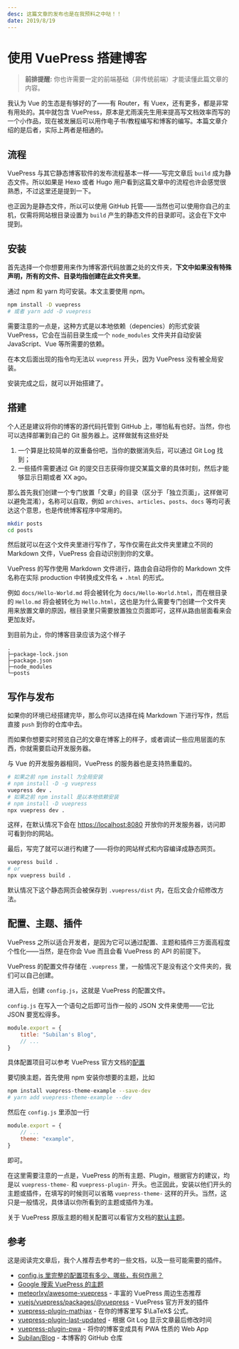 ```yaml
---
desc: 这篇文章的发布也是在我预料之中哒！！
date: 2019/8/19
---
```

# 使用 VuePress 搭建博客

> **前排提醒:** 你也许需要一定的前端基础（非传统前端）才能读懂此篇文章的内容。

我认为 Vue 的生态是有够好的了——有 Router，有 Vuex，还有更多，都是非常有用处的。其中就包含 VuePress，原本是尤雨溪先生用来提高写文档效率而写的一个小作品，现在被发展后可以用作电子书/教程编写和博客的编写。本篇文章介绍的是后者，实际上两者是相通的。

## 流程

VuePress 与其它静态博客软件的发布流程基本一样——写完文章后 `build` 成为静态文件。所以如果是 Hexo 或者 Hugo 用户看到这篇文章中的流程也许会感觉很熟悉，不过这里还是提到一下。

也正因为是静态文件，所以可以使用 GitHub 托管——当然也可以使用你自己的主机，仅需将网站根目录设置为 `build` 产生的静态文件的目录即可。这会在下文中提到。

## 安装

首先选择一个你想要用来作为博客源代码放置之处的文件夹，**下文中如果没有特殊声明，所有的文件、目录均指创建在此文件夹里**。

通过 npm 和 yarn 均可安装。本文主要使用 npm。

```sh
npm install -D vuepress
# 或者 yarn add -D vuepress
```

需要注意的一点是，这种方式是以本地依赖（depencies）的形式安装 VuePress，它会在当前目录生成一个 `node_modules` 文件夹并自动安装 JavaScript、Vue 等所需要的依赖。

在本文后面出现的指令均无法以 `vuepress` 开头，因为 VuePress 没有被全局安装。

安装完成之后，就可以开始搭建了。

## 搭建

个人还是建议将你的博客的源代码托管到 GitHub 上，哪怕私有也好。当然，你也可以选择部署到自己的 Git 服务器上。这样做就有这些好处

1. 一个算是比较简单的双重备份吧，当你的数据消失后，可以通过 Git Log 找到；
2. 一些插件需要通过 Git 的提交日志获得你提交某篇文章的具体时刻，然后才能够显示日期或者 XX ago。

那么首先我们创建一个专门放置「文章」的目录（区分于「独立页面」，这样做可以避免混淆），名称可以自取，例如 `archives`、`articles`、`posts`、`docs` 等均可表达这个意思，也是传统博客程序中常用的。

```sh
mkdir posts
cd posts
```

然后就可以在这个文件夹里进行写作了，写作仅需在此文件夹里建立不同的 Markdown 文件，VuePress 会自动识别到你的文章。

VuePress 的写作使用 Markdown 文件进行，路由会自动将你的 Markdown 文件名称在实际 production 中转换成文件名 + `.html` 的形式。

例如 `docs/Hello-World.md` 将会被转化为 `docs/Hello-World.html`，而在根目录的 `Hello.md` 将会被转化为 `Hello.html`，这也是为什么需要专门创建一个文件夹用来放置文章的原因，根目录里只需要放置独立页面即可，这样从路由层面看来会更加友好。

到目前为止，你的博客目录应该为这个样子

```tree
.
├─package-lock.json
├─package.json
├─node_modules
└─posts
```

## 写作与发布

如果你的环境已经搭建完毕，那么你可以选择在纯 Markdown 下进行写作，然后直接 `push` 到你的仓库中去。

而如果你想要实时预览自己的文章在博客上的样子，或者调试一些应用层面的东西，你就需要启动开发服务器。

与 Vue 的开发服务器相同，VuePress 的服务器也是支持热重载的。

```sh
# 如果之前 npm install 为全局安装
# npm install -D -g vuepress
vuepress dev .
# 如果之前 npm install 是以本地依赖安装
# npm install -D vuepress
npx vuepress dev .
```

这样，在默认情况下会在 <https://localhost:8080> 开放你的开发服务器，访问即可看到你的网站。

最后，写完了就可以进行构建了——将你的网站样式和内容编译成静态网页。

```sh
vuepress build .
# or
npx vuepress build .
```

默认情况下这个静态网页会被保存到 `.vuepress/dist` 内，在后文会介绍修改方法。

## 配置、主题、插件

VuePress 之所以适合开发者，是因为它可以通过配置、主题和插件三方面高程度个性化——当然，是在你会 Vue 而且会看 VuePress 的 API 的前提下。

VuePress 的配置文件存储在 `.vuepress` 里，一般情况下是没有这个文件夹的，我们可以自己创建。

进入后，创建 `config.js`，这就是 VuePress 的配置文件。

`config.js` 在写入一个语句之后即可当作一般的 JSON 文件来使用——它比 JSON 要宽松得多。

```js
module.export = {
    title: "Subilan's Blog",
    // ...
}
```

具体配置项目可以参考 VuePress 官方文档的[配置](https://vuepress.vuejs.org/zh/guide/basic-config.html#%E9%85%8D%E7%BD%AE%E6%96%87%E4%BB%B6)

要切换主题，首先使用 npm 安装你想要的主题，比如

```sh
npm install vuepress-theme-example --save-dev
# yarn add vuepress-theme-example --dev
```

然后在 `config.js` 里添加一行

```js
module.export = {
    // ...
    theme: "example",
}
```

即可。

在这里需要注意的一点是，VuePress 的所有主题、Plugin，根据官方的建议，均是以 `vuepress-theme-` 和 `vuepress-plugin-` 开头。也正因此，安装以他们开头的主题或插件，在填写的时候则可以省略 `vuepress-theme-` 这样的开头。当然，这只是一般情况，具体请以你所看到的主题或插件为准。

关于 VuePress 原版主题的相关配置可以看官方文档的[默认主题](https://vuepress.vuejs.org/zh/default-theme-config/)。

## 参考

这是阅读完文章后，我个人推荐去参考的一些文档，以及一些可能需要的插件。

- [config.js 里完整的配置项有多少、哪些，有何作用？](https://vuepress.vuejs.org/zh/config/#%E5%9F%BA%E6%9C%AC%E9%85%8D%E7%BD%AE)
- [Google 搜索 VuePress 的主题](https://www.google.com/search?q=vuepress-theme+site%3Agithub.com)
- [meteorlxy/awesome-vuepress](https://github.com/meteorlxy/awesome-vuepress) - 丰富的 VuePress 周边生态推荐
- [vuejs/vuepress/packages/@vuepress](https://github.com/vuejs/vuepress/tree/master/packages/@vuepress) - VuePress 官方开发的插件
- [vuepress-plugin-mathjax](https://github.com/vuepress/vuepress-plugin-mathjax) - 在你的博客里写 $\LaTeX$ 公式。
- [vuepress-plugin-last-updated](https://github.com/vuejs/vuepress/tree/master/packages/@vuepress/plugin-last-updated) - 根据 Git Log 显示文章最后修改时间
- [vuepress-plugin-pwa](https://github.com/vuejs/vuepress/tree/master/packages/@vuepress/plugin-pwa) - 将你的博客变成具有 PWA 性质的 Web App
- [Subilan/Blog](https://github.com/Subilan/Blog) - 本博客的 GitHub 仓库
